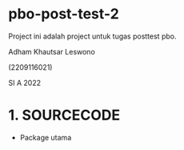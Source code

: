 # pbo-post-test-2
Project ini adalah project untuk tugas posttest pbo.


  Adham Khautsar Leswono

  (2209116021)

  SI A 2022

# 1. SOURCECODE
  - Package utama

